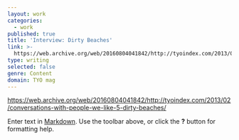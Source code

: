 ```yaml
---
layout: work
categories:
  - work
published: true
title: 'Interview: Dirty Beaches'
link: >-
  https://web.archive.org/web/20160804041842/http://tyoindex.com/2013/02/conversations-with-people-we-like-5-dirty-beaches/
type: writing
selected: false
genre: Content
domain: TYO mag
---
```


https://web.archive.org/web/20160804041842/http://tyoindex.com/2013/02/conversations-with-people-we-like-5-dirty-beaches/

Enter text in [Markdown](http://daringfireball.net/projects/markdown/). Use the toolbar above, or click the **?** button for formatting help.
